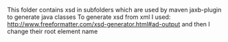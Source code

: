 This folder contains xsd in subfolders which are used by maven jaxb-plugin to generate java classes
To generate xsd from xml I used:
http://www.freeformatter.com/xsd-generator.html#ad-output
and then I change their root element name